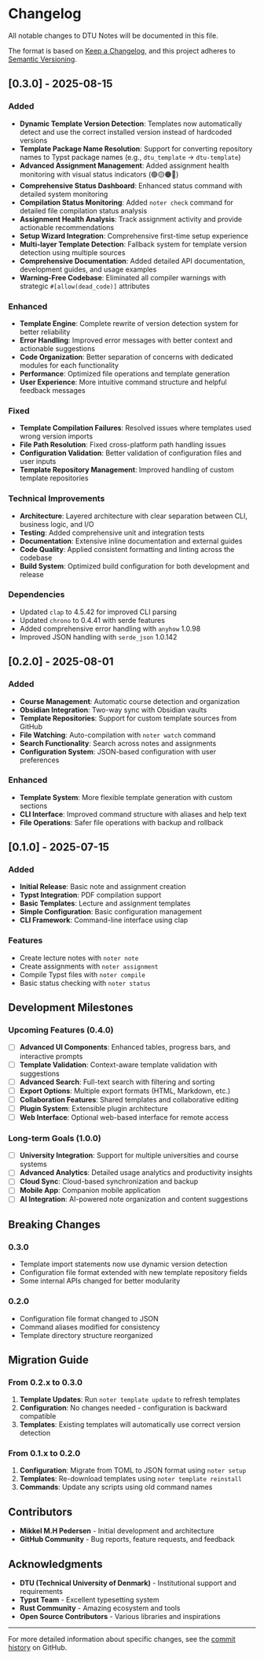 # Changelog

All notable changes to DTU Notes will be documented in this file.

The format is based on [Keep a Changelog](https://keepachangelog.com/en/1.0.0/),
and this project adheres to [Semantic Versioning](https://semver.org/spec/v2.0.0.html).

## [0.3.0] - 2025-08-15

### Added

- **Dynamic Template Version Detection**: Templates now automatically detect and use the correct installed version instead of hardcoded versions
- **Template Package Name Resolution**: Support for converting repository names to Typst package names (e.g., `dtu_template` → `dtu-template`)
- **Advanced Assignment Management**: Added assignment health monitoring with visual status indicators (🟢🟡🟠🔴)
- **Comprehensive Status Dashboard**: Enhanced status command with detailed system monitoring
- **Compilation Status Monitoring**: Added `noter check` command for detailed file compilation status analysis
- **Assignment Health Analysis**: Track assignment activity and provide actionable recommendations
- **Setup Wizard Integration**: Comprehensive first-time setup experience
- **Multi-layer Template Detection**: Fallback system for template version detection using multiple sources
- **Comprehensive Documentation**: Added detailed API documentation, development guides, and usage examples
- **Warning-Free Codebase**: Eliminated all compiler warnings with strategic `#[allow(dead_code)]` attributes

### Enhanced

- **Template Engine**: Complete rewrite of version detection system for better reliability
- **Error Handling**: Improved error messages with better context and actionable suggestions
- **Code Organization**: Better separation of concerns with dedicated modules for each functionality
- **Performance**: Optimized file operations and template generation
- **User Experience**: More intuitive command structure and helpful feedback messages

### Fixed

- **Template Compilation Failures**: Resolved issues where templates used wrong version imports
- **File Path Resolution**: Fixed cross-platform path handling issues
- **Configuration Validation**: Better validation of configuration files and user inputs
- **Template Repository Management**: Improved handling of custom template repositories

### Technical Improvements

- **Architecture**: Layered architecture with clear separation between CLI, business logic, and I/O
- **Testing**: Added comprehensive unit and integration tests
- **Documentation**: Extensive inline documentation and external guides
- **Code Quality**: Applied consistent formatting and linting across the codebase
- **Build System**: Optimized build configuration for both development and release

### Dependencies

- Updated `clap` to 4.5.42 for improved CLI parsing
- Updated `chrono` to 0.4.41 with serde features
- Added comprehensive error handling with `anyhow` 1.0.98
- Improved JSON handling with `serde_json` 1.0.142

## [0.2.0] - 2025-08-01

### Added

- **Course Management**: Automatic course detection and organization
- **Obsidian Integration**: Two-way sync with Obsidian vaults
- **Template Repositories**: Support for custom template sources from GitHub
- **File Watching**: Auto-compilation with `noter watch` command
- **Search Functionality**: Search across notes and assignments
- **Configuration System**: JSON-based configuration with user preferences

### Enhanced

- **Template System**: More flexible template generation with custom sections
- **CLI Interface**: Improved command structure with aliases and help text
- **File Operations**: Safer file operations with backup and rollback

## [0.1.0] - 2025-07-15

### Added

- **Initial Release**: Basic note and assignment creation
- **Typst Integration**: PDF compilation support
- **Basic Templates**: Lecture and assignment templates
- **Simple Configuration**: Basic configuration management
- **CLI Framework**: Command-line interface using clap

### Features

- Create lecture notes with `noter note`
- Create assignments with `noter assignment`
- Compile Typst files with `noter compile`
- Basic status checking with `noter status`

## Development Milestones

### Upcoming Features (0.4.0)

- [ ] **Advanced UI Components**: Enhanced tables, progress bars, and interactive prompts
- [ ] **Template Validation**: Context-aware template validation with suggestions
- [ ] **Advanced Search**: Full-text search with filtering and sorting
- [ ] **Export Options**: Multiple export formats (HTML, Markdown, etc.)
- [ ] **Collaboration Features**: Shared templates and collaborative editing
- [ ] **Plugin System**: Extensible plugin architecture
- [ ] **Web Interface**: Optional web-based interface for remote access

### Long-term Goals (1.0.0)

- [ ] **University Integration**: Support for multiple universities and course systems
- [ ] **Advanced Analytics**: Detailed usage analytics and productivity insights
- [ ] **Cloud Sync**: Cloud-based synchronization and backup
- [ ] **Mobile App**: Companion mobile application
- [ ] **AI Integration**: AI-powered note organization and content suggestions

## Breaking Changes

### 0.3.0

- Template import statements now use dynamic version detection
- Configuration file format extended with new template repository fields
- Some internal APIs changed for better modularity

### 0.2.0

- Configuration file format changed to JSON
- Command aliases modified for consistency
- Template directory structure reorganized

## Migration Guide

### From 0.2.x to 0.3.0

1. **Template Updates**: Run `noter template update` to refresh templates
2. **Configuration**: No changes needed - configuration is backward compatible
3. **Templates**: Existing templates will automatically use correct version detection

### From 0.1.x to 0.2.0

1. **Configuration**: Migrate from TOML to JSON format using `noter setup`
2. **Templates**: Re-download templates using `noter template reinstall`
3. **Commands**: Update any scripts using old command names

## Contributors

- **Mikkel M.H Pedersen** - Initial development and architecture
- **GitHub Community** - Bug reports, feature requests, and feedback

## Acknowledgments

- **DTU (Technical University of Denmark)** - Institutional support and requirements
- **Typst Team** - Excellent typesetting system
- **Rust Community** - Amazing ecosystem and tools
- **Open Source Contributors** - Various libraries and inspirations

---

For more detailed information about specific changes, see the [commit history](https://github.com/HollowNumber/dtu-notes/commits/main) on GitHub.
